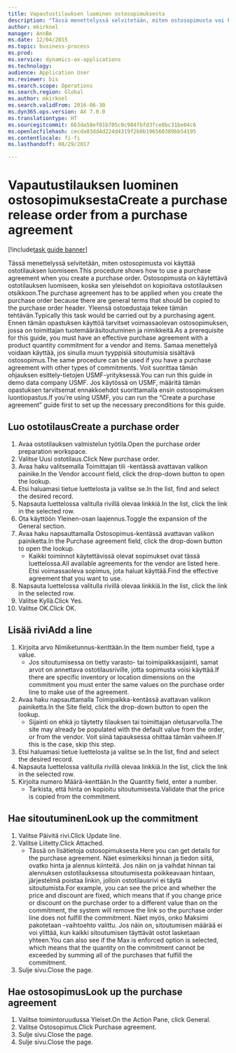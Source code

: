 ```yaml
--- 
title: Vapautustilauksen luominen ostosopimuksesta
description: "Tässä menettelyssä selvitetään, miten ostosopimusta voi käyttää ostotilauksen luomiseen."
author: mkirknel
manager: AnnBe
ms.date: 12/04/2015
ms.topic: business-process
ms.prod: 
ms.service: dynamics-ax-applications
ms.technology: 
audience: Application User
ms.reviewer: bis
ms.search.scope: Operations
ms.search.region: Global
ms.author: mkirknel
ms.search.validFrom: 2016-06-30
ms.dyn365.ops.version: AX 7.0.0
ms.translationtype: HT
ms.sourcegitcommit: 663da58ef01b705c0c984fbfd3fce8bc31be04c6
ms.openlocfilehash: cecda03dd4d224d4319f2b0b196560389bb54195
ms.contentlocale: fi-fi
ms.lasthandoff: 08/29/2017

---
```

# <a name="create-a-purchase-release-order-from-a-purchase-agreement"></a><span data-ttu-id="6c050-103">Vapautustilauksen luominen ostosopimuksesta</span><span class="sxs-lookup"><span data-stu-id="6c050-103">Create a purchase release order from a purchase agreement</span></span>

[!include[task guide banner](../../includes/task-guide-banner.md)]

<span data-ttu-id="6c050-104">Tässä menettelyssä selvitetään, miten ostosopimusta voi käyttää ostotilauksen luomiseen.</span><span class="sxs-lookup"><span data-stu-id="6c050-104">This procedure shows how to use a purchase agreement when you create a purchase order.</span></span> <span data-ttu-id="6c050-105">Ostosopimusta on käytettävä ostotilauksen luomiseen, koska sen yleisehdot on kopioitava ostotilauksen otsikkoon.</span><span class="sxs-lookup"><span data-stu-id="6c050-105">The purchase agreement has to be applied when you create the purchase order because there are general terms that should be copied to the purchase order header.</span></span> <span data-ttu-id="6c050-106">Yleensä ostoedustaja tekee tämän tehtävän.</span><span class="sxs-lookup"><span data-stu-id="6c050-106">Typically this task would be carried out by a purchasing agent.</span></span> <span data-ttu-id="6c050-107">Ennen tämän opastuksen käyttöä tarvitset voimassaolevan ostosopimuksen, jossa on toimittajan tuotemääräsitoutuminen ja nimikkeitä.</span><span class="sxs-lookup"><span data-stu-id="6c050-107">As a prerequisite for this guide, you must have an effective purchase agreement with a product quantity commitment for a vendor and items.</span></span> <span data-ttu-id="6c050-108">Samaa menettelyä voidaan käyttää, jos sinulla muun tyyppisiä sitoutumisia sisältävä ostosopimus.</span><span class="sxs-lookup"><span data-stu-id="6c050-108">The same procedure can be used if you have a purchase agreement with other types of commitments.</span></span> <span data-ttu-id="6c050-109">Voit suorittaa tämän ohjauksen esittely-tietojen USMF-yrityksessä.</span><span class="sxs-lookup"><span data-stu-id="6c050-109">You can run this guide in demo data company USMF.</span></span> <span data-ttu-id="6c050-110">Jos käytössä on USMF, määritä tämän opastuksen tarvitsemat ennakkoehdot suorittamalla ensin ostosopimuksen luontiopastus.</span><span class="sxs-lookup"><span data-stu-id="6c050-110">If you’re using USMF, you can run the “Create a purchase agreement” guide first to set up the necessary preconditions for this guide.</span></span>


## <a name="create-a-purchase-order"></a><span data-ttu-id="6c050-111">Luo ostotilaus</span><span class="sxs-lookup"><span data-stu-id="6c050-111">Create a purchase order</span></span>
1. <span data-ttu-id="6c050-112">Avaa ostotilauksen valmistelun työtila.</span><span class="sxs-lookup"><span data-stu-id="6c050-112">Open the purchase order preparation workspace.</span></span>
2. <span data-ttu-id="6c050-113">Valitse Uusi ostotilaus.</span><span class="sxs-lookup"><span data-stu-id="6c050-113">Click New purchase order.</span></span>
3. <span data-ttu-id="6c050-114">Avaa haku valitsemalla Toimittajan tili -kentässä avattavan valikon painike.</span><span class="sxs-lookup"><span data-stu-id="6c050-114">In the Vendor account field, click the drop-down button to open the lookup.</span></span>
4. <span data-ttu-id="6c050-115">Etsi haluamasi tietue luettelosta ja valitse se.</span><span class="sxs-lookup"><span data-stu-id="6c050-115">In the list, find and select the desired record.</span></span>
5. <span data-ttu-id="6c050-116">Napsauta luettelossa valitulla rivillä olevaa linkkiä.</span><span class="sxs-lookup"><span data-stu-id="6c050-116">In the list, click the link in the selected row.</span></span>
6. <span data-ttu-id="6c050-117">Ota käyttöön Yleinen-osan laajennus.</span><span class="sxs-lookup"><span data-stu-id="6c050-117">Toggle the expansion of the General section.</span></span>
7. <span data-ttu-id="6c050-118">Avaa haku napsauttamalla Ostosopimus-kentässä avattavan valikon painiketta.</span><span class="sxs-lookup"><span data-stu-id="6c050-118">In the Purchase agreement field, click the drop-down button to open the lookup.</span></span>
    * <span data-ttu-id="6c050-119">Kaikki toiminnot käytettävissä olevat sopimukset ovat tässä luettelossa.</span><span class="sxs-lookup"><span data-stu-id="6c050-119">All available agreements for the vendor are listed here.</span></span> <span data-ttu-id="6c050-120">Etsi voimassaoleva sopimus, jota haluat käyttää.</span><span class="sxs-lookup"><span data-stu-id="6c050-120">Find the effective agreement that you want to use.</span></span>  
8. <span data-ttu-id="6c050-121">Napsauta luettelossa valitulla rivillä olevaa linkkiä.</span><span class="sxs-lookup"><span data-stu-id="6c050-121">In the list, click the link in the selected row.</span></span>
9. <span data-ttu-id="6c050-122">Valitse Kyllä.</span><span class="sxs-lookup"><span data-stu-id="6c050-122">Click Yes.</span></span>
10. <span data-ttu-id="6c050-123">Valitse OK.</span><span class="sxs-lookup"><span data-stu-id="6c050-123">Click OK.</span></span>

## <a name="add-a-line"></a><span data-ttu-id="6c050-124">Lisää rivi</span><span class="sxs-lookup"><span data-stu-id="6c050-124">Add a line</span></span>
1. <span data-ttu-id="6c050-125">Kirjoita arvo Nimiketunnus-kenttään.</span><span class="sxs-lookup"><span data-stu-id="6c050-125">In the Item number field, type a value.</span></span>
    * <span data-ttu-id="6c050-126">Jos sitoutumisessa on tietty varasto- tai toimipaikkasijainti, samat arvot on annettava ostotilausriville, jotta sopimusta voisi käyttää.</span><span class="sxs-lookup"><span data-stu-id="6c050-126">If there are specific inventory or location dimensions on the commitment you must enter the same values on the purchase order line to make use of the agreement.</span></span>  
2. <span data-ttu-id="6c050-127">Avaa haku napsauttamalla Toimipaikka-kentässä avattavan valikon painiketta.</span><span class="sxs-lookup"><span data-stu-id="6c050-127">In the Site field, click the drop-down button to open the lookup.</span></span>
    * <span data-ttu-id="6c050-128">Sijainti on ehkä jo täytetty tilauksen tai toimittajan oletusarvolla.</span><span class="sxs-lookup"><span data-stu-id="6c050-128">The site may already be populated with the default value from the order, or from the vendor.</span></span> <span data-ttu-id="6c050-129">Voit siinä tapauksessa ohittaa tämän vaiheen.</span><span class="sxs-lookup"><span data-stu-id="6c050-129">If this is the case, skip this step.</span></span>  
3. <span data-ttu-id="6c050-130">Etsi haluamasi tietue luettelosta ja valitse se.</span><span class="sxs-lookup"><span data-stu-id="6c050-130">In the list, find and select the desired record.</span></span>
4. <span data-ttu-id="6c050-131">Napsauta luettelossa valitulla rivillä olevaa linkkiä.</span><span class="sxs-lookup"><span data-stu-id="6c050-131">In the list, click the link in the selected row.</span></span>
5. <span data-ttu-id="6c050-132">Kirjoita numero Määrä-kenttään.</span><span class="sxs-lookup"><span data-stu-id="6c050-132">In the Quantity field, enter a number.</span></span>
    * <span data-ttu-id="6c050-133">Tarkista, että hinta on kopioitu sitoutumisesta.</span><span class="sxs-lookup"><span data-stu-id="6c050-133">Validate that the price is copied from the commitment.</span></span>  

## <a name="look-up-the-commitment"></a><span data-ttu-id="6c050-134">Hae sitoutuminen</span><span class="sxs-lookup"><span data-stu-id="6c050-134">Look up the commitment</span></span>
1. <span data-ttu-id="6c050-135">Valitse Päivitä rivi.</span><span class="sxs-lookup"><span data-stu-id="6c050-135">Click Update line.</span></span>
2. <span data-ttu-id="6c050-136">Valitse Liitetty.</span><span class="sxs-lookup"><span data-stu-id="6c050-136">Click Attached.</span></span>
    * <span data-ttu-id="6c050-137">Tässä on lisätietoja ostosopimuksesta.</span><span class="sxs-lookup"><span data-stu-id="6c050-137">Here you can get details for the purchase agreement.</span></span> <span data-ttu-id="6c050-138">Näet esimerkiksi hinnan ja tiedon siitä, ovatko hinta ja alennus kiinteitä. Jos näin on ja vaihdat hinnan tai alennuksen ostotilauksessa sitoutumisesta poikkeavaan hintaan, järjestelmä poistaa linkin, jolloin ostotilausrivi ei täytä sitoutumista.</span><span class="sxs-lookup"><span data-stu-id="6c050-138">For example, you can see the price and whether the price and discount are fixed, which means that if you change price or discount on the purchase order to a different value than on the commitment, the system will remove the link so the purchase order line does not fulfill the commitment.</span></span> <span data-ttu-id="6c050-139">Näet myös, onko Maksimi pakotetaan -vaihtoehto valittu. Jos näin on, sitoutumisen määrää ei voi ylittää, kun kaikki sitoutumisen täyttävät ostot lasketaan yhteen.</span><span class="sxs-lookup"><span data-stu-id="6c050-139">You can also see if the Max is enforced option is selected, which means that the quantity on the commitment cannot be exceeded by summing all of the purchases that fulfill the commitment.</span></span>  
3. <span data-ttu-id="6c050-140">Sulje sivu.</span><span class="sxs-lookup"><span data-stu-id="6c050-140">Close the page.</span></span>

## <a name="look-up-the-purchase-agreement"></a><span data-ttu-id="6c050-141">Hae ostosopimus</span><span class="sxs-lookup"><span data-stu-id="6c050-141">Look up the purchase agreement</span></span>
1. <span data-ttu-id="6c050-142">Valitse toimintoruudussa Yleiset.</span><span class="sxs-lookup"><span data-stu-id="6c050-142">On the Action Pane, click General.</span></span>
2. <span data-ttu-id="6c050-143">Valitse Ostosopimus.</span><span class="sxs-lookup"><span data-stu-id="6c050-143">Click Purchase agreement.</span></span>
3. <span data-ttu-id="6c050-144">Sulje sivu.</span><span class="sxs-lookup"><span data-stu-id="6c050-144">Close the page.</span></span>
4. <span data-ttu-id="6c050-145">Sulje sivu.</span><span class="sxs-lookup"><span data-stu-id="6c050-145">Close the page.</span></span>


